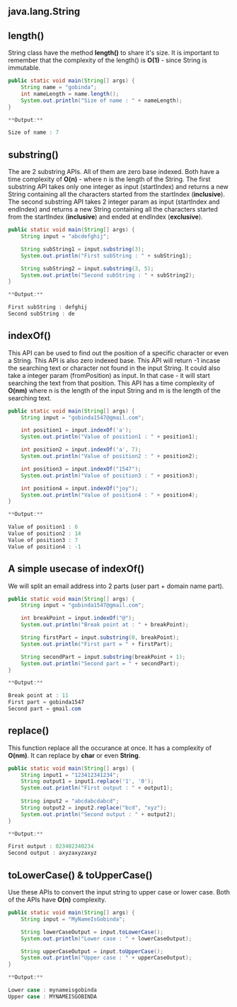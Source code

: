 ## java.lang.String


## length()

String class have the method **length()** to share it's size. It is important to remember that the complexity of the length() is **O(1)** - since String is immutable.

```java
public static void main(String[] args) {
	String name = "gobinda";
	int nameLength = name.length();
	System.out.println("Size of name : " + nameLength);
}

**Output:**

Size of name : 7
```

## substring()

The are 2 substring APIs. All of them are zero base indexed. Both have a time complexity of **O(n)** - where n is the length of the String. The first substring API takes only one integer as input (startIndex) and returns a new String containing all the characters started from the startIndex (**inclusive**). The second substring API takes 2 integer param as input (startIndex and endIndex) and returns a new String containing all the characters started from the startIndex (**inclusive**) and ended at endIndex (**exclusive**).

```java
public static void main(String[] args) {
	String input = "abcdefghij";

	String subString1 = input.substring(3);
	System.out.println("First subString : " + subString1);

	String subString2 = input.substring(3, 5);
	System.out.println("Second subString : " + subString2);
}

**Output:**

First subString : defghij
Second subString : de
```

## indexOf()

This API can be used to find out the position of a specific character or even a String. This API is also zero indexed base. This API will return -1 incase the searching text or character not found in the input String. It could also take a integer param (fromPosition) as input. In that case - it will start searching the text from that position. This API has a time complexity of **O(nm)** where n is the length of the input String and m is the length of the searching text. 


```java
public static void main(String[] args) {
	String input = "gobinda1547@gmail.com";

	int position1 = input.indexOf('a');
	System.out.println("Value of position1 : " + position1);

	int position2 = input.indexOf('a', 7);
	System.out.println("Value of position2 : " + position2);

	int position3 = input.indexOf("1547");
	System.out.println("Value of position3 : " + position3);

	int position4 = input.indexOf("joy");
	System.out.println("Value of position4 : " + position4);
}

**Output:**

Value of position1 : 6
Value of position2 : 14
Value of position3 : 7
Value of position4 : -1
```


## A simple usecase of indexOf()

We will split an email address into 2 parts (user part + domain name part).

```java
public static void main(String[] args) {
	String input = "gobinda1547@gmail.com";

	int breakPoint = input.indexOf("@");
	System.out.println("Break point at : " + breakPoint);

	String firstPart = input.substring(0, breakPoint);
	System.out.println("First part = " + firstPart);

	String secondPart = input.substring(breakPoint + 1);
	System.out.println("Second part = " + secondPart);
}

**Output:**

Break point at : 11
First part = gobinda1547
Second part = gmail.com
```

## replace()

This function replace all the occurance at once. It has a complexity of **O(nm)**. It can replace by **char** or even **String**.

```java
public static void main(String[] args) {
	String input1 = "123412341234";
	String output1 = input1.replace('1', '0');
	System.out.println("First output : " + output1);
	
	String input2 = "abcdabcdabcd";
	String output2 = input2.replace("bcd", "xyz");
	System.out.println("Second output : " + output2);
}

**Output:**

First output : 023402340234
Second output : axyzaxyzaxyz
```

## toLowerCase() & toUpperCase()

Use these APIs to convert the input string to upper case or lower case. Both of the APIs have **O(n)** complexity.

```java
public static void main(String[] args) {
	String input = "MyNameIsGobinda";

	String lowerCaseOutput = input.toLowerCase();
	System.out.println("Lower case : " + lowerCaseOutput);

	String upperCaseOutput = input.toUpperCase();
	System.out.println("Upper case : " + upperCaseOutput);
}

**Output:**

Lower case : mynameisgobinda
Upper case : MYNAMEISGOBINDA
```